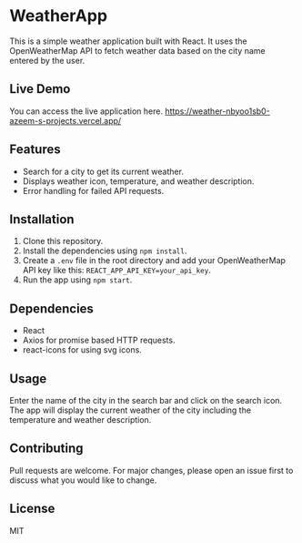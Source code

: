 # WeatherApp

This is a simple weather application built with React. It uses the OpenWeatherMap API to fetch weather data based on the city name entered by the user.

## Live Demo

You can access the live application here.
https://weather-nbyoo1sb0-azeem-s-projects.vercel.app/

## Features

- Search for a city to get its current weather.
- Displays weather icon, temperature, and weather description.
- Error handling for failed API requests.

## Installation

1. Clone this repository.
2. Install the dependencies using `npm install`.
3. Create a `.env` file in the root directory and add your OpenWeatherMap API key like this: `REACT_APP_API_KEY=your_api_key`.
4. Run the app using `npm start`.

## Dependencies

- React
- Axios for promise based HTTP requests.
- react-icons for using svg icons.

## Usage

Enter the name of the city in the search bar and click on the search icon. The app will display the current weather of the city including the temperature and weather description.

## Contributing

Pull requests are welcome. For major changes, please open an issue first to discuss what you would like to change.

## License

MIT
